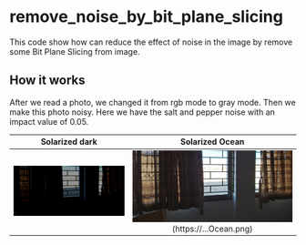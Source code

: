# remove_noise_by_bit_plane_slicing

This code show how can reduce the effect of noise in the image by remove some Bit Plane Slicing from image.


## How it works

After we read a photo, we changed it from rgb mode to gray mode. Then we make this photo noisy. Here we have the salt and pepper noise with an impact value of 0.05.


Solarized dark             |  Solarized Ocean
:-------------------------:|:-------------------------:
![](https://github.com/bardiadelagah/Contrast_Stretching/blob/main/3.jpg)  |  ![](https://github.com/bardiadelagah/Contrast_Stretching/blob/main/9.jpg)(https://...Ocean.png)



